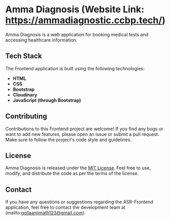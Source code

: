 # Amma Diagnosis (Website Link: https://ammadiagnostic.ccbp.tech/)
Amma Diagnosis is a web application for booking medical tests and accessing healthcare information.

## Tech Stack

The Frontend application is built using the following technologies:

- **HTML**
- **CSS**
- **Bootstrap**
- **Cloudinary**
- **JavaScript (through Bootstrap)**


## Contributing

Contributions to this Frontend project are welcome! If you find any bugs or want to add new features, please open an issue or submit a pull request. Make sure to follow the project's code style and guidelines.

## License

Amma Diagnosis is released under the [MIT License](LICENSE). Feel free to use, modify, and distribute the code as per the terms of the license.

## Contact

If you have any questions or suggestions regarding the ASR-Frontend application, feel free to contact the development team at (mailto:gollaanjimath123@gmail.com).
